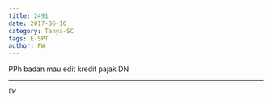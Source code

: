 ```yaml
---
title: 2491
date: 2017-06-16
category: Tanya-SC
tags: E-SPT
author: FW
---
```


PPh badan mau edit kredit pajak DN

---



`FW`
